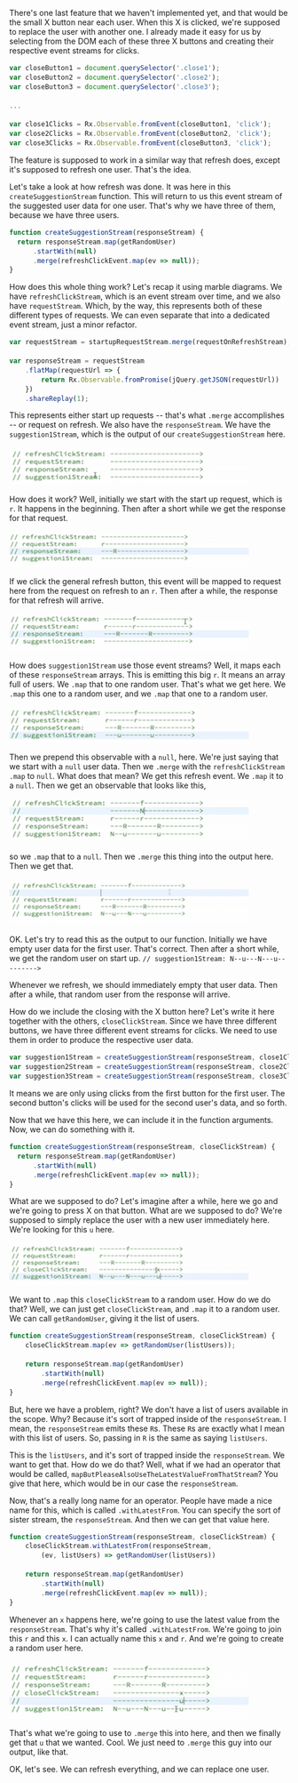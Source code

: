There's one last feature that we haven't implemented yet, and that would be the small X button near each user. When this X is clicked, we're supposed to replace the user with another one. I already made it easy for us by selecting from the DOM each of these three X buttons and creating their respective event streams for clicks.

```javascript
var closeButton1 = document.querySelector('.close1');
var closeButton2 = document.querySelector('.close2');
var closeButton3 = document.querySelector('.close3');

...

var close1Clicks = Rx.Observable.fromEvent(closeButton1, 'click');
var close2Clicks = Rx.Observable.fromEvent(closeButton2, 'click');
var close3Clicks = Rx.Observable.fromEvent(closeButton3, 'click');
```

The feature is supposed to work in a similar way that refresh does, except it's supposed to refresh one user. That's the idea.

Let's take a look at how refresh was done. It was here in this `createSuggestionStream` function. This will return to us this event stream of the suggested user data for one user. That's why we have three of them, because we have three users.

```javascript
function createSuggestionStream(responseStream) {
  return responseStream.map(getRandomUser)
	  .startWith(null)
	  .merge(refreshClickEvent.map(ev => null));
}
```

How does this whole thing work? Let's recap it using marble diagrams. We have `refreshClickStream`, which is an event stream over time, and we also have `requestStream`. Which, by the way, this represents both of these different types of requests. We can even separate that into a dedicated event stream, just a minor refactor.

```javascript
var requestStream = startupRequestStream.merge(requestOnRefreshStream);

var responseStream = requestStream
	.flatMap(requestUrl => {
		return Rx.Observable.fromPromise(jQuery.getJSON(requestUrl))
	})
	.shareReplay(1);
```

This represents either start up requests -- that's what `.merge` accomplishes -- or request on refresh. We also have the `responseStream`. We have the `suggestion1Stream`, which is the output of our `createSuggestionStream` here.

![Diagram](../images/rxjs-use-cached-network-data-with-rxjs-diagram.png)

How does it work? Well, initially we start with the start up request, which is `r`. It happens in the beginning. Then after a short while we get the response for that request.

![Diagram part two](../images/rxjs-use-cached-network-data-with-rxjs-diagram-two.png)

If we click the general refresh button, this event will be mapped to request here from the request on refresh to an `r`. Then after a while, the response for that refresh will arrive.

![Diagram part three](../images/rxjs-use-cached-network-data-with-rxjs-diagram-three.png)

How does `suggestion1Stream` use those event streams? Well, it maps each of these `responseStream` arrays. This is emitting this big `r`. It means an array full of users. We `.map` that to one random user. That's what we get here. We `.map` this one to a random user, and we `.map` that one to a random user.

![Diagram part four](../images/rxjs-use-cached-network-data-with-rxjs-diagram-four.png)

Then we prepend this observable with a `null`, here. We're just saying that we start with a `null` user data. Then we `.merge` with the `refreshClickStream` `.map` to `null`. What does that mean? We get this refresh event. We `.map` it to a `null`. Then we get an observable that looks like this, 

![Diagram part five](../images/rxjs-use-cached-network-data-with-rxjs-diagram-five.png)

so we `.map` that to a `null`. Then we `.merge` this thing into the output here. Then we get that.

![Diagram part six](../images/rxjs-use-cached-network-data-with-rxjs-diagram-six.png)

OK. Let's try to read this as the output to our function. Initially we have empty user data for the first user. That's correct. Then after a short while, we get the random user on start up. `// suggestion1Stream: N--u---N---u--------->`

Whenever we refresh, we should immediately empty that user data. Then after a while, that random user from the response will arrive.

How do we include the closing with the X button here? Let's write it here together with the others, `closeClickStream`. Since we have three different buttons, we have three different event streams for clicks. We need to use them in order to produce the respective user data.

```javascript
var suggestion1Stream = createSuggestionStream(responseStream, close1Clicks);
var suggestion2Stream = createSuggestionStream(responseStream, close2Clicks);
var suggestion3Stream = createSuggestionStream(responseStream, close3Clicks);
```

It means we are only using clicks from the first button for the first user. The second button's clicks will be used for the second user's data, and so forth.

Now that we have this here, we can include it in the function arguments. Now, we can do something with it.

```javascript
function createSuggestionStream(responseStream, closeClickStream) {
  return responseStream.map(getRandomUser)
	  .startWith(null)
	  .merge(refreshClickEvent.map(ev => null));
}
```

What are we supposed to do? Let's imagine after a while, here we go and we're going to press X on that button. What are we supposed to do? We're supposed to simply replace the user with a new user immediately here. We're looking for this `u` here.

![Diagram part seven](../images/rxjs-use-cached-network-data-with-rxjs-diagram-seven.png)

We want to `.map` this `closeClickStream` to a random user. How do we do that? Well, we can just get `closeClickStream`, and `.map` it to a random user. We can call `getRandomUser`, giving it the list of users.

```javascript
function createSuggestionStream(responseStream, closeClickStream) {
	closeClickStream.map(ev => getRandomUser(listUsers));

  	return responseStream.map(getRandomUser)
		.startWith(null)
  		.merge(refreshClickEvent.map(ev => null));
}
```

But, here we have a problem, right? We don't have a list of users available in the scope. Why? Because it's sort of trapped inside of the `responseStream`. I mean, the `responseStream` emits these `R`s. These `R`s are exactly what I mean with this list of users. So, passing in `R` is the same as saying `listUsers`. 

This is the `listUsers`, and it's sort of trapped inside the `responseStream`. We want to get that. How do we do that? Well, what if we had an operator that would be called, `mapButPleaseAlsoUseTheLatestValueFromThatStream`? You give that here, which would be in our case the `responseStream`.

Now, that's a really long name for an operator. People have made a nice name for this, which is called `.withLatestFrom`. You can specify the sort of sister stream, the `responseStream`. And then we can get that value here.

```javascript
function createSuggestionStream(responseStream, closeClickStream) {
	closeClickStream.withLatestFrom(responseStream,
		(ev, listUsers) => getRandomUser(listUsers))

  	return responseStream.map(getRandomUser)
		.startWith(null)
  		.merge(refreshClickEvent.map(ev => null));
}
```

Whenever an `x` happens here, we're going to use the latest value from the `responseStream`. That's why it's called `.withLatestFrom`. We're going to join this `r` and this `x`. I can actually name this `x` and `r`. And we're going to create a random user here.

![Diagram part eight](../images/rxjs-use-cached-network-data-with-rxjs-diagram-eight.png)

That's what we're going to use to `.merge` this into here, and then we finally get that `u` that we wanted. Cool. We just need to `.merge` this guy into our output, like that.

OK, let's see. We can refresh everything, and we can replace one user.